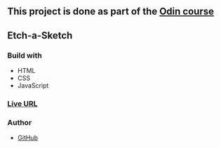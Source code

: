## This project is done as part of the [Odin course](https://www.theodinproject.com/dashboard)

## Etch-a-Sketch

### Build with

- HTML
- CSS
- JavaScript

### [Live URL]()

### Author

- [GitHub](https://github.com/saba-bar95)
